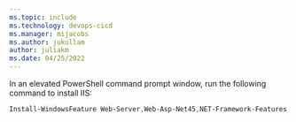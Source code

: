 ```yaml
---
ms.topic: include
ms.technology: devops-cicd
ms.manager: mijacobs
ms.author: jukullam
author: juliakm
ms.date: 04/25/2022
---
```


In an elevated PowerShell command prompt window, run the following command to install IIS:

```PowerShell
Install-WindowsFeature Web-Server,Web-Asp-Net45,NET-Framework-Features
```
